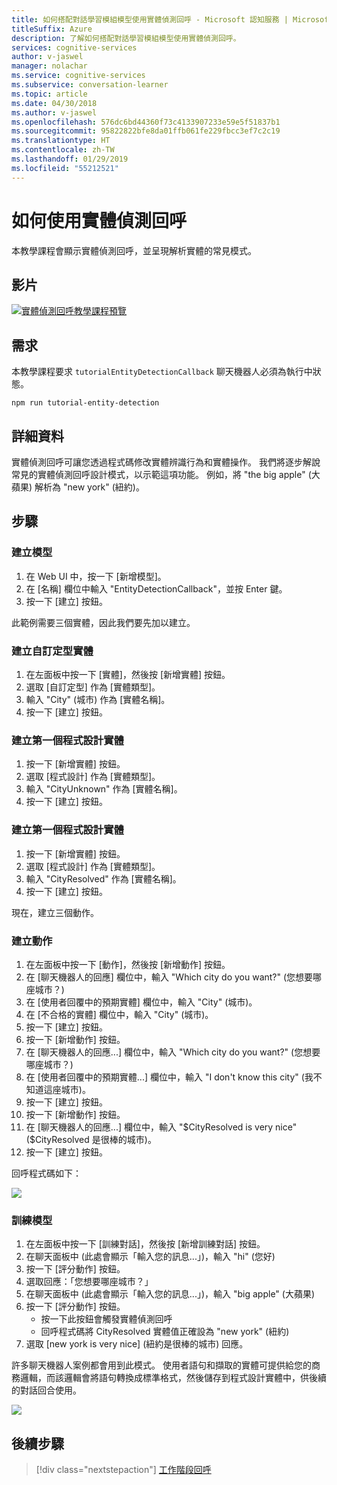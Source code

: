 ```yaml
---
title: 如何搭配對話學習模組模型使用實體偵測回呼 - Microsoft 認知服務 | Microsoft Docs
titleSuffix: Azure
description: 了解如何搭配對話學習模組模型使用實體偵測回呼。
services: cognitive-services
author: v-jaswel
manager: nolachar
ms.service: cognitive-services
ms.subservice: conversation-learner
ms.topic: article
ms.date: 04/30/2018
ms.author: v-jaswel
ms.openlocfilehash: 576dc6bd44360f73c4133907233e59e5f51837b1
ms.sourcegitcommit: 95822822bfe8da01ffb061fe229fbcc3ef7c2c19
ms.translationtype: HT
ms.contentlocale: zh-TW
ms.lasthandoff: 01/29/2019
ms.locfileid: "55212521"
---
```

# <a name="how-to-use-entity-detection-callback"></a>如何使用實體偵測回呼

本教學課程會顯示實體偵測回呼，並呈現解析實體的常見模式。

## <a name="video"></a>影片

[![實體偵測回呼教學課程預覽](https://aka.ms/cl_Tutorial_v3_EntityDetection_Preview)](https://aka.ms/cl_Tutorial_v3_EntityDetection)

## <a name="requirements"></a>需求
本教學課程要求 `tutorialEntityDetectionCallback` 聊天機器人必須為執行中狀態。

    npm run tutorial-entity-detection

## <a name="details"></a>詳細資料
實體偵測回呼可讓您透過程式碼修改實體辨識行為和實體操作。 我們將逐步解說常見的實體偵測回呼設計模式，以示範這項功能。 例如，將 "the big apple" (大蘋果) 解析為 "new york" (紐約)。

## <a name="steps"></a>步驟

### <a name="create-the-model"></a>建立模型

1. 在 Web UI 中，按一下 [新增模型]。
2. 在 [名稱] 欄位中輸入 "EntityDetectionCallback"，並按 Enter 鍵。
3. 按一下 [建立] 按鈕。

此範例需要三個實體，因此我們要先加以建立。

### <a name="create-the-custom-trained-entity"></a>建立自訂定型實體

1. 在左面板中按一下 [實體]，然後按 [新增實體] 按鈕。
2. 選取 [自訂定型] 作為 [實體類型]。
3. 輸入 "City" (城市) 作為 [實體名稱]。
4. 按一下 [建立] 按鈕。

### <a name="create-the-first-programmatic-entity"></a>建立第一個程式設計實體

1. 按一下 [新增實體] 按鈕。
2. 選取 [程式設計] 作為 [實體類型]。
3. 輸入 "CityUnknown" 作為 [實體名稱]。
4. 按一下 [建立] 按鈕。

### <a name="create-the-first-programmatic-entity"></a>建立第一個程式設計實體

1. 按一下 [新增實體] 按鈕。
2. 選取 [程式設計] 作為 [實體類型]。
3. 輸入 "CityResolved" 作為 [實體名稱]。
4. 按一下 [建立] 按鈕。

現在，建立三個動作。

### <a name="action-creation"></a>建立動作

1. 在左面板中按一下 [動作]，然後按 [新增動作] 按鈕。
2. 在 [聊天機器人的回應] 欄位中，輸入 "Which city do you want?" (您想要哪座城市？)
3. 在 [使用者回覆中的預期實體] 欄位中，輸入 "City" (城市)。
4. 在 [不合格的實體] 欄位中，輸入 "City" (城市)。
5. 按一下 [建立] 按鈕。
6. 按一下 [新增動作] 按鈕。
7. 在 [聊天機器人的回應...] 欄位中，輸入 "Which city do you want?" (您想要哪座城市？)
8. 在 [使用者回覆中的預期實體...] 欄位中，輸入 "I don't know this city" (我不知道這座城市)。
9. 按一下 [建立] 按鈕。
10. 按一下 [新增動作] 按鈕。
11. 在 [聊天機器人的回應...] 欄位中，輸入 "$CityResolved is very nice" ($CityResolved 是很棒的城市)。
12. 按一下 [建立] 按鈕。

回呼程式碼如下：

![](../media/tutorial10_callbackcode.PNG)

### <a name="train-the-model"></a>訓練模型

1. 在左面板中按一下 [訓練對話]，然後按 [新增訓練對話] 按鈕。
2. 在聊天面板中 (此處會顯示「輸入您的訊息...」)，輸入 "hi" (您好)
3. 按一下 [評分動作] 按鈕。
4. 選取回應：「您想要哪座城市？」
5. 在聊天面板中 (此處會顯示「輸入您的訊息...」)，輸入 "big apple" (大蘋果)
6. 按一下 [評分動作] 按鈕。
    - 按一下此按鈕會觸發實體偵測回呼
    - 回呼程式碼將 CityResolved 實體值正確設為 "new york" (紐約)
7. 選取 [new york is very nice] \(紐約是很棒的城市\) 回應。

許多聊天機器人案例都會用到此模式。 使用者語句和擷取的實體可提供給您的商務邏輯，而該邏輯會將語句轉換成標準格式，然後儲存到程式設計實體中，供後續的對話回合使用。

![](../media/tutorial10_bigapple.PNG)

## <a name="next-steps"></a>後續步驟

> [!div class="nextstepaction"]
> [工作階段回呼](./13-session-callbacks.md)
